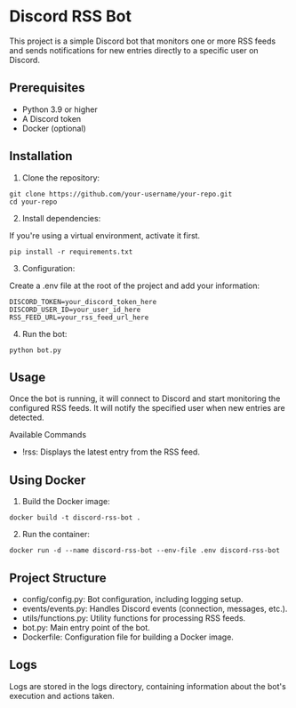 # Discord RSS Bot

This project is a simple Discord bot that monitors one or more RSS feeds and sends notifications for new entries directly to a specific user on Discord.  

## Prerequisites
* Python 3.9 or higher  
* A Discord token  
* Docker (optional)  

## Installation

1. Clone the repository:  
```
git clone https://github.com/your-username/your-repo.git
cd your-repo
```

2. Install dependencies:  

If you're using a virtual environment, activate it first.  
```
pip install -r requirements.txt
```

3. Configuration:  

Create a .env file at the root of the project and add your information:  
```
DISCORD_TOKEN=your_discord_token_here
DISCORD_USER_ID=your_user_id_here
RSS_FEED_URL=your_rss_feed_url_here
```

4. Run the bot:  
```
python bot.py
```

## Usage  

Once the bot is running, it will connect to Discord and start monitoring the configured RSS feeds. It will notify the specified user when new entries are detected.  

Available Commands

* !rss: Displays the latest entry from the RSS feed.

## Using Docker

1. Build the Docker image:  
```
docker build -t discord-rss-bot .
```

2. Run the container:  
```
docker run -d --name discord-rss-bot --env-file .env discord-rss-bot
```

## Project Structure

* config/config.py: Bot configuration, including logging setup.  
* events/events.py: Handles Discord events (connection, messages, etc.).  
* utils/functions.py: Utility functions for processing RSS feeds.  
* bot.py: Main entry point of the bot.  
* Dockerfile: Configuration file for building a Docker image.  

## Logs

Logs are stored in the logs directory, containing information about the bot's execution and actions taken.